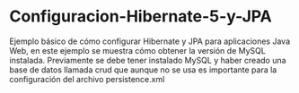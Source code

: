 # Configuracion-Hibernate-5-y-JPA
Ejemplo básico de cómo configurar Hibernate y JPA para aplicaciones Java Web, en este ejemplo se muestra cómo obtener la versión de MySQL instalada.
Previamente se debe tener instalado MySQL y haber creado una base de datos llamada crud que aunque no se usa es importante para la configuración del archivo persistence.xml
